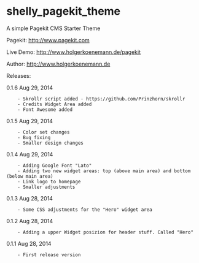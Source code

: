 shelly_pagekit_theme
====================

A simple Pagekit CMS Starter Theme

Pagekit: http://www.pagekit.com

Live Demo: http://www.holgerkoenemann.de/pagekit

Author: http://www.holgerkoenemann.de

Releases:

0.1.6 	Aug 29, 2014

        - Skrollr script added - https://github.com/Prinzhorn/skrollr
        - Credits Widget Area added
        - Font Awesome added
        
0.1.5 	Aug 29, 2014

        - Color set changes
        - Bug fixing
        - Smaller design changes
        
0.1.4 	Aug 29, 2014

        - Adding Google Font "Lato" 
        - Adding two new widget areas: top (above main area) and bottom (below main area) 
        - Link logo to homepage 
        - Smaller adjustments

0.1.3 	Aug 28, 2014 	

        - Some CSS adjustments for the "Hero" widget area 
        
0.1.2 	Aug 28, 2014 

        - Adding a upper Widget posizion for header stuff. Called "Hero" 	
        
0.1.1 	Aug 28, 2014 

        - First release version

